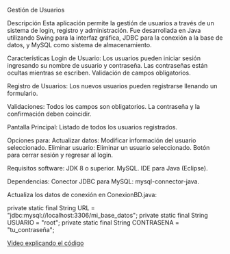 Gestión de Usuarios

Descripción
Esta aplicación permite la gestión de usuarios a través de un sistema de login, registro y administración. Fue desarrollada en Java utilizando Swing para la interfaz gráfica, JDBC para la conexión a la base de datos, y MySQL como sistema de almacenamiento.

Características
Login de Usuario:
Los usuarios pueden iniciar sesión ingresando su nombre de usuario y contraseña.
Las contraseñas están ocultas mientras se escriben.
Validación de campos obligatorios.

Registro de Usuarios:
Los nuevos usuarios pueden registrarse llenando un formulario.

Validaciones:
Todos los campos son obligatorios.
La contraseña y la confirmación deben coincidir.

Pantalla Principal:
Listado de todos los usuarios registrados.

Opciones para:
Actualizar datos: Modificar información del usuario seleccionado.
Eliminar usuario: Eliminar un usuario seleccionado.
Botón para cerrar sesión y regresar al login.

Requisitos software:
JDK 8 o superior.
MySQL.
IDE para Java (Eclipse).

Dependencias:
Conector JDBC para MySQL: mysql-connector-java.


Actualiza los datos de conexión en ConexionBD.java:

private static final String URL = "jdbc:mysql://localhost:3306/mi_base_datos";
private static final String USUARIO = "root";
private static final String CONTRASENA = "tu_contraseña";

[Video explicando el código](https://youtu.be/U-QcRvyG3tE)
